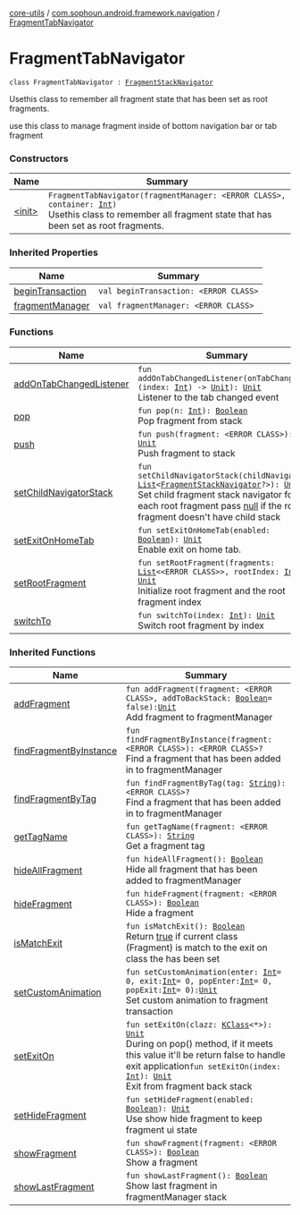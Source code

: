 [core-utils](../../index.md) / [com.sophoun.android.framework.navigation](../index.md) / [FragmentTabNavigator](./index.md)

# FragmentTabNavigator

`class FragmentTabNavigator : `[`FragmentStackNavigator`](../-fragment-stack-navigator/index.md)

Use​this class to remember all fragment state
that has been set as root fragments.

use this class to manage fragment inside of
bottom navigation bar or tab fragment

### Constructors

| Name | Summary |
|---|---|
| [&lt;init&gt;](-init-.md) | `FragmentTabNavigator(fragmentManager: <ERROR CLASS>, container: `[`Int`](https://kotlinlang.org/api/latest/jvm/stdlib/kotlin/-int/index.html)`)`<br>Use​this class to remember all fragment state that has been set as root fragments. |

### Inherited Properties

| Name | Summary |
|---|---|
| [beginTransaction](../-fragment-stack-navigator/begin-transaction.md) | `val beginTransaction: <ERROR CLASS>` |
| [fragmentManager](../-fragment-stack-navigator/fragment-manager.md) | `val fragmentManager: <ERROR CLASS>` |

### Functions

| Name | Summary |
|---|---|
| [addOnTabChangedListener](add-on-tab-changed-listener.md) | `fun addOnTabChangedListener(onTabChanged: (index: `[`Int`](https://kotlinlang.org/api/latest/jvm/stdlib/kotlin/-int/index.html)`) -> `[`Unit`](https://kotlinlang.org/api/latest/jvm/stdlib/kotlin/-unit/index.html)`): `[`Unit`](https://kotlinlang.org/api/latest/jvm/stdlib/kotlin/-unit/index.html)<br>Listener to the tab changed event |
| [pop](pop.md) | `fun pop(n: `[`Int`](https://kotlinlang.org/api/latest/jvm/stdlib/kotlin/-int/index.html)`): `[`Boolean`](https://kotlinlang.org/api/latest/jvm/stdlib/kotlin/-boolean/index.html)<br>Pop fragment from stack |
| [push](push.md) | `fun push(fragment: <ERROR CLASS>): `[`Unit`](https://kotlinlang.org/api/latest/jvm/stdlib/kotlin/-unit/index.html)<br>Push fragment to stack |
| [setChildNavigatorStack](set-child-navigator-stack.md) | `fun setChildNavigatorStack(childNavigators: `[`List`](https://kotlinlang.org/api/latest/jvm/stdlib/kotlin.collections/-list/index.html)`<`[`FragmentStackNavigator`](../-fragment-stack-navigator/index.md)`?>): `[`Unit`](https://kotlinlang.org/api/latest/jvm/stdlib/kotlin/-unit/index.html)<br>Set child fragment stack navigator for each root fragment pass [null](#) if the root fragment doesn't have child stack |
| [setExitOnHomeTab](set-exit-on-home-tab.md) | `fun setExitOnHomeTab(enabled: `[`Boolean`](https://kotlinlang.org/api/latest/jvm/stdlib/kotlin/-boolean/index.html)`): `[`Unit`](https://kotlinlang.org/api/latest/jvm/stdlib/kotlin/-unit/index.html)<br>Enable exit on home tab. |
| [setRootFragment](set-root-fragment.md) | `fun setRootFragment(fragments: `[`List`](https://kotlinlang.org/api/latest/jvm/stdlib/kotlin.collections/-list/index.html)`<<ERROR CLASS>>, rootIndex: `[`Int`](https://kotlinlang.org/api/latest/jvm/stdlib/kotlin/-int/index.html)`): `[`Unit`](https://kotlinlang.org/api/latest/jvm/stdlib/kotlin/-unit/index.html)<br>Initialize root fragment and the root fragment index |
| [switchTo](switch-to.md) | `fun switchTo(index: `[`Int`](https://kotlinlang.org/api/latest/jvm/stdlib/kotlin/-int/index.html)`): `[`Unit`](https://kotlinlang.org/api/latest/jvm/stdlib/kotlin/-unit/index.html)<br>Switch root fragment by index |

### Inherited Functions

| Name | Summary |
|---|---|
| [addFragment](../-fragment-stack-navigator/add-fragment.md) | `fun addFragment(fragment: <ERROR CLASS>, addToBackStack: `[`Boolean`](https://kotlinlang.org/api/latest/jvm/stdlib/kotlin/-boolean/index.html)` = false): `[`Unit`](https://kotlinlang.org/api/latest/jvm/stdlib/kotlin/-unit/index.html)<br>Add fragment to fragmentManager |
| [findFragmentByInstance](../-fragment-stack-navigator/find-fragment-by-instance.md) | `fun findFragmentByInstance(fragment: <ERROR CLASS>): <ERROR CLASS>?`<br>Find a fragment that has been added in to fragmentManager |
| [findFragmentByTag](../-fragment-stack-navigator/find-fragment-by-tag.md) | `fun findFragmentByTag(tag: `[`String`](https://kotlinlang.org/api/latest/jvm/stdlib/kotlin/-string/index.html)`): <ERROR CLASS>?`<br>Find a fragment that has been added in to fragmentManager |
| [getTagName](../-fragment-stack-navigator/get-tag-name.md) | `fun getTagName(fragment: <ERROR CLASS>): `[`String`](https://kotlinlang.org/api/latest/jvm/stdlib/kotlin/-string/index.html)<br>Get a fragment tag |
| [hideAllFragment](../-fragment-stack-navigator/hide-all-fragment.md) | `fun hideAllFragment(): `[`Boolean`](https://kotlinlang.org/api/latest/jvm/stdlib/kotlin/-boolean/index.html)<br>Hide all fragment that has been added to fragmentManager |
| [hideFragment](../-fragment-stack-navigator/hide-fragment.md) | `fun hideFragment(fragment: <ERROR CLASS>): `[`Boolean`](https://kotlinlang.org/api/latest/jvm/stdlib/kotlin/-boolean/index.html)<br>Hide a fragment |
| [isMatchExit](../-fragment-stack-navigator/is-match-exit.md) | `fun isMatchExit(): `[`Boolean`](https://kotlinlang.org/api/latest/jvm/stdlib/kotlin/-boolean/index.html)<br>Return [true](#) if current class (Fragment) is match to the exit on class the has been set |
| [setCustomAnimation](../-fragment-stack-navigator/set-custom-animation.md) | `fun setCustomAnimation(enter: `[`Int`](https://kotlinlang.org/api/latest/jvm/stdlib/kotlin/-int/index.html)` = 0, exit: `[`Int`](https://kotlinlang.org/api/latest/jvm/stdlib/kotlin/-int/index.html)` = 0, popEnter: `[`Int`](https://kotlinlang.org/api/latest/jvm/stdlib/kotlin/-int/index.html)` = 0, popExit: `[`Int`](https://kotlinlang.org/api/latest/jvm/stdlib/kotlin/-int/index.html)` = 0): `[`Unit`](https://kotlinlang.org/api/latest/jvm/stdlib/kotlin/-unit/index.html)<br>Set custom animation to fragment transaction |
| [setExitOn](../-fragment-stack-navigator/set-exit-on.md) | `fun setExitOn(clazz: `[`KClass`](https://kotlinlang.org/api/latest/jvm/stdlib/kotlin.reflect/-k-class/index.html)`<*>): `[`Unit`](https://kotlinlang.org/api/latest/jvm/stdlib/kotlin/-unit/index.html)<br>During on pop() method, if it meets this value it'll be return false to handle exit application`fun setExitOn(index: `[`Int`](https://kotlinlang.org/api/latest/jvm/stdlib/kotlin/-int/index.html)`): `[`Unit`](https://kotlinlang.org/api/latest/jvm/stdlib/kotlin/-unit/index.html)<br>Exit from fragment back stack |
| [setHideFragment](../-fragment-stack-navigator/set-hide-fragment.md) | `fun setHideFragment(enabled: `[`Boolean`](https://kotlinlang.org/api/latest/jvm/stdlib/kotlin/-boolean/index.html)`): `[`Unit`](https://kotlinlang.org/api/latest/jvm/stdlib/kotlin/-unit/index.html)<br>Use show hide fragment to keep fragment ui state |
| [showFragment](../-fragment-stack-navigator/show-fragment.md) | `fun showFragment(fragment: <ERROR CLASS>): `[`Boolean`](https://kotlinlang.org/api/latest/jvm/stdlib/kotlin/-boolean/index.html)<br>Show a fragment |
| [showLastFragment](../-fragment-stack-navigator/show-last-fragment.md) | `fun showLastFragment(): `[`Boolean`](https://kotlinlang.org/api/latest/jvm/stdlib/kotlin/-boolean/index.html)<br>Show last fragment in fragmentManager stack |
